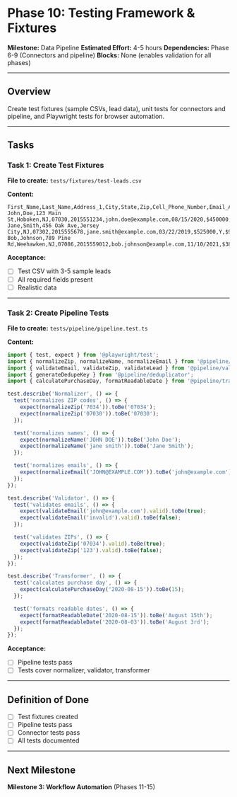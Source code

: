 # Phase 10: Testing Framework & Fixtures

**Milestone:** Data Pipeline
**Estimated Effort:** 4-5 hours
**Dependencies:** Phase 6-9 (Connectors and pipeline)
**Blocks:** None (enables validation for all phases)

---

## Overview

Create test fixtures (sample CSVs, lead data), unit tests for connectors and pipeline, and Playwright tests for browser automation.

---

## Tasks

### Task 1: Create Test Fixtures

**File to create:** `tests/fixtures/test-leads.csv`

**Content:**
```csv
First_Name,Last_Name,Address_1,City,State,Zip,Cell_Phone_Number,Email_Address,Purchase_Date,Home_Value,Head_Household,Income,Date_of_Birth
John,Doe,123 Main St,Hoboken,NJ,07030,2015551234,john.doe@example.com,08/15/2020,$450000,Y,$85000,01/15/1980
Jane,Smith,456 Oak Ave,Jersey City,NJ,07302,2015555678,jane.smith@example.com,03/22/2019,$525000,Y,$95000,06/30/1985
Bob,Johnson,789 Pine Rd,Weehawken,NJ,07086,2015559012,bob.johnson@example.com,11/10/2021,$385000,Y,$72000,12/05/1975
```

**Acceptance:**
- [ ] Test CSV with 3-5 sample leads
- [ ] All required fields present
- [ ] Realistic data

---

### Task 2: Create Pipeline Tests

**File to create:** `tests/pipeline/pipeline.test.ts`

**Content:**
```typescript
import { test, expect } from '@playwright/test';
import { normalizeZip, normalizeName, normalizeEmail } from '@pipeline/normalizer';
import { validateEmail, validateZip, validateLead } from '@pipeline/validator';
import { generateDedupeKey } from '@pipeline/deduplicator';
import { calculatePurchaseDay, formatReadableDate } from '@pipeline/transformer';

test.describe('Normalizer', () => {
  test('normalizes ZIP codes', () => {
    expect(normalizeZip('7034')).toBe('07034');
    expect(normalizeZip('07030')).toBe('07030');
  });

  test('normalizes names', () => {
    expect(normalizeName('JOHN DOE')).toBe('John Doe');
    expect(normalizeName('jane smith')).toBe('Jane Smith');
  });

  test('normalizes emails', () => {
    expect(normalizeEmail('JOHN@EXAMPLE.COM')).toBe('john@example.com');
  });
});

test.describe('Validator', () => {
  test('validates emails', () => {
    expect(validateEmail('john@example.com').valid).toBe(true);
    expect(validateEmail('invalid').valid).toBe(false);
  });

  test('validates ZIPs', () => {
    expect(validateZip('07034').valid).toBe(true);
    expect(validateZip('123').valid).toBe(false);
  });
});

test.describe('Transformer', () => {
  test('calculates purchase day', () => {
    expect(calculatePurchaseDay('2020-08-15')).toBe(15);
  });

  test('formats readable dates', () => {
    expect(formatReadableDate('2020-08-15')).toBe('August 15th');
    expect(formatReadableDate('2020-08-03')).toBe('August 3rd');
  });
});
```

**Acceptance:**
- [ ] Pipeline tests pass
- [ ] Tests cover normalizer, validator, transformer

---

## Definition of Done

- [ ] Test fixtures created
- [ ] Pipeline tests pass
- [ ] Connector tests pass
- [ ] All tests documented

---

## Next Milestone

**Milestone 3: Workflow Automation** (Phases 11-15)
